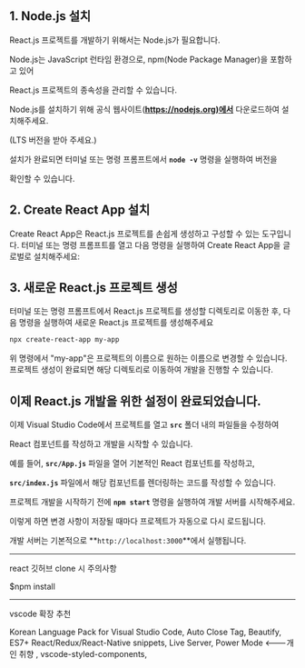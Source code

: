## 1. Node.js 설치

 

React.js 프로젝트를 개발하기 위해서는 Node.js가 필요합니다. 

Node.js는 JavaScript 런타임 환경으로, npm(Node Package Manager)을 포함하고 있어 

React.js 프로젝트의 종속성을 관리할 수 있습니다. 

Node.js를 설치하기 위해 공식 웹사이트(**[https://nodejs.org)에서](https://nodejs.xn--org%29-105zg9y/)** 다운로드하여 설치해주세요. 

(LTS 버전을 받아 주세요.)

설치가 완료되면 터미널 또는 명령 프롬프트에서 **`node -v`** 명령을 실행하여 버전을 

확인할 수 있습니다.

## 2. Create React App 설치

Create React App은 React.js 프로젝트를 손쉽게 생성하고 구성할 수 있는 도구입니다. 터미널 또는 명령 프롬프트를 열고 다음 명령을 실행하여 Create React App을 글로벌로 설치해주세요:

## 3. 새로운 React.js 프로젝트 생성

터미널 또는 명령 프롬프트에서 React.js 프로젝트를 생성할 디렉토리로 이동한 후, 다음 명령을 실행하여 새로운 React.js 프로젝트를 생성해주세요

```powershell
npx create-react-app my-app
```

위 명령에서 "my-app"은 프로젝트의 이름으로 원하는 이름으로 변경할 수 있습니다. 프로젝트 생성이 완료되면 해당 디렉토리로 이동하여 개발을 진행할 수 있습니다.

## 이제 React.js 개발을 위한 설정이 완료되었습니다.

이제 Visual Studio Code에서 프로젝트를 열고 **`src`** 폴더 내의 파일들을 수정하여 

React 컴포넌트를 작성하고 개발을 시작할 수 있습니다. 

예를 들어, **`src/App.js`** 파일을 열어 기본적인 React 컴포넌트를 작성하고,

 **`src/index.js`** 파일에서 해당 컴포넌트를 렌더링하는 코드를 작성할 수 있습니다.

프로젝트 개발을 시작하기 전에 **`npm start`** 명령을 실행하여 개발 서버를 시작해주세요. 

이렇게 하면 변경 사항이 저장될 때마다 프로젝트가 자동으로 다시 로드됩니다. 

개발 서버는 기본적으로 **`http://localhost:3000`**에서 실행됩니다.

--------------------------------------------------------------------------------------------

react 깃허브 clone 시 주의사항

$npm install

---------------------------------------------------------------------------------------------

vscode 확장 추천

Korean Language Pack for Visual Studio Code,
Auto Close Tag,
Beautify,
ES7+ React/Redux/React-Native snippets,
Live Server,
Power Mode <---개인 취향 ,
vscode-styled-components, 

